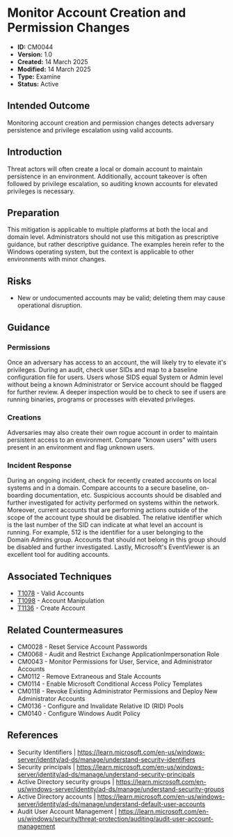# Monitor Account Creation and Permission Changes

* **ID:** CM0044
* **Version:** 1.0
* **Created:** 14 March 2025
* **Modified:** 14 March 2025
* **Type:** Examine
* **Status:** Active

## Intended Outcome

Monitoring account creation and permission changes detects adversary
persistence and privilege escalation using valid accounts.

## Introduction

Threat actors will often create a local or domain account to maintain
persistence in an environment. Additionally, account takeover is often
followed by privilege escalation, so auditing known accounts for
elevated privileges is necessary.

## Preparation

This mitigation is applicable to multiple platforms at both the local
and domain level. Administrators should not use this mitigation as
prescriptive guidance, but rather descriptive guidance. The examples
herein refer to the Windows operating system, but the context is
applicable to other environments with minor changes.

## Risks

- New or undocumented accounts may be valid; deleting them may cause operational disruption.

## Guidance

### Permissions

Once an adversary has access to an account, the will likely try to
elevate it's privileges. During an audit, check user SIDs and map to a
baseline configuration file for users. Users whose SIDS equal System or
Admin level without being a known Administrator or Service account
should be flagged for further review. A deeper inspection would be to
check to see if users are running binaries, programs or processes with
elevated privileges.

### Creations

Adversaries may also create their own rogue account in order to maintain
persistent access to an environment. Compare "known users" with users
present in an environment and flag unknown users.

### Incident Response

During an ongoing incident, check for recently created accounts on local
systems and in a domain. Compare accounts to a secure baseline,
on-boarding documentation, etc. Suspicious accounts should be disabled
and further investigated for activity performed on systems within the
network. Moreover, current accounts that are performing actions outside
of the scope of the account type should be disabled. The relative
identifier which is the last number of the SID can indicate at what
level an account is running. For example, 512 is the identifier for a
user belonging to the Domain Admins group. Accounts that should not
belong in this group should be disabled and further investigated.
Lastly, Microsoft's EventViewer is an excellent tool for auditing
accounts.

## Associated Techniques

- [T1078](https://attack.mitre.org/techniques/T1078) - Valid Accounts
- [T1098](https://attack.mitre.org/techniques/T1098) - Account Manipulation
- [T1136](https://attack.mitre.org/techniques/T1136) - Create Account

## Related Countermeasures

- CM0028 - Reset Service Account Passwords
- CM0068 - Audit and Restrict Exchange ApplicationImpersonation Role
- CM0043 - Monitor Permissions for User, Service, and Administrator Accounts
- CM0112 - Remove Extraneous and Stale Accounts
- CM0114 - Enable Microsoft Conditional Access Policy Templates
- CM0118 - Revoke Existing Administrator Permissions and Deploy New Administrator Accounts
- CM0136 - Configure and Invalidate Relative ID (RID) Pools
- CM0140 - Configure Windows Audit Policy

## References

- Security Identifiers | <https://learn.microsoft.com/en-us/windows-server/identity/ad-ds/manage/understand-security-identifiers>
- Security principals | <https://learn.microsoft.com/en-us/windows-server/identity/ad-ds/manage/understand-security-principals>
- Active Directory security groups | <https://learn.microsoft.com/en-us/windows-server/identity/ad-ds/manage/understand-security-groups>
- Active Directory accounts | <https://learn.microsoft.com/en-us/windows-server/identity/ad-ds/manage/understand-default-user-accounts>
- Audit User Account Management | <https://learn.microsoft.com/en-us/windows/security/threat-protection/auditing/audit-user-account-management>
